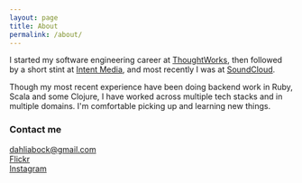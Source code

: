 ```yaml
---
layout: page
title: About
permalink: /about/
---
```


I started my software engineering career at [ThoughtWorks](https://www.thoughtworks.com), then followed by a short stint at [Intent Media](https://www.intentmedia.com), and most recently I was at [SoundCloud](https://www.soundcloud.com).

Though my most recent experience have been doing backend work in Ruby, Scala and some Clojure, I have worked across multiple tech stacks and in multiple domains. I'm comfortable picking up and learning new things.


### Contact me

[dahliabock@gmail.com](mailto:dahliabock@gmail.com)  
[Flickr](https://www.flickr.com/dahliabock)  
[Instagram](https://www.instagram.com/dlbock)  
